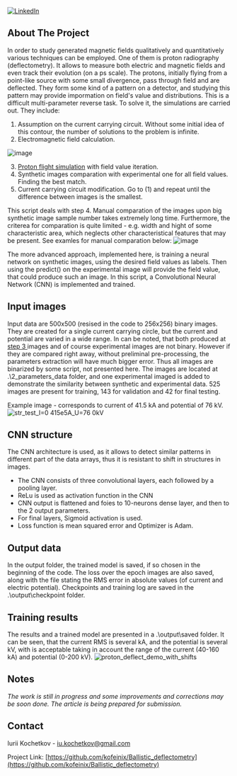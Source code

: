 [![LinkedIn][linkedin-shield]][linkedin-url]


<!-- ABOUT THE PROJECT -->
## About The Project
In order to study generated magnetic fields qualitatively and quantitatively various techniques can be
employed. One of them is proton radiography (deflectometry). It allows to measure both electric and magnetic fields and even track their evolution (on a ps scale).
The protons, initially flying from a point-like source with some small divergence, pass through field and are deflected. They form some kind of a pattern on a detector, and studying this pattern may provide impormation on field's value and distributions. 
This is a difficult multi-parameter reverse task. To solve it, the simulations are carried out. They include:
1) Assumption on the current carrying circuit. Without some initial idea of this contour, the number of solutions to the problem is infinite.
2) Electromagnetic field calculation.

![image](https://user-images.githubusercontent.com/90211042/133005202-787bbd6d-022b-4c02-adb1-161fdc595b20.png)

3) [Proton flight simulation](https://github.com/kofeinix/Ballistic_deflectometry) with field value iteration.
4) Synthetic images comparation with experimental one for all field values. Finding the best match.
5) Current carrying circuit modification. Go to (1) and repeat until the difference between images is the smallest.

This script deals with step 4. Manual comparation of the images upon big synthetic image sample number takes extremely long time. Furthermore, the criterea for comparation is quite limited - e.g. width and hight of some characteristic area, which neglects other characteristical features that may be present. See examles for manual comparation below:
![image](https://user-images.githubusercontent.com/90211042/133004443-0568ba44-3105-425d-8a8f-45164bcdc478.png)

The more advanced approach, implemented here, is training a neural network on synthetic images, using the desired field values as labels. Then using the predict() on the experimental image will provide the field value, that could produce such an image. In this script, a Convolutional Neural Network (CNN) is implemented and trained.

## Input images
Input data are 500x500 (resised in the code to 256x256) binary images. They are created for a single current carrying circle, but the current and potential are varied in a wide range. 
In can be noted, that both produced at [step 3 ](https://github.com/kofeinix/Ballistic_deflectometry) images and of course experimental images are not binary. However if they are compared right away, without preliminal pre-processing, the parameters extraction will have much bigger error. Thus all images are binarized by some script, not presented here.
The images are located at .\2_parameters_data folder, and one experimental imaged is added to demonstrate the similarity between synthetic and experimental data.
525 images are present for training, 143 for validation and 42 for final testing. 

Example image - corresponds to current of 41.5 kA  and potential of 76 kV.
![str_test_I=0 415e5A_U=76 0kV](https://user-images.githubusercontent.com/90211042/135173301-262d5e16-fe7f-4a41-b589-f2c3abc0ace3.png)


## CNN structure
The CNN architecture is used, as it allows to detect similar patterns in different part of the data arrays, thus it is resistant to shift in structures in images. 
* The CNN consists of three convolutional layers, each followed by a pooling layer. 
* ReLu is used as activation function in the CNN
* CNN output is flattened and foies to 10-neurons dense layer, and then to the 2 output parameters.
* For final layers, Sigmoid activation is used.
* Loss function is mean squared error and Optimizer is Adam.

## Output data
In the output folder, the trained model is saved, if so chosen in the beginning of the code.
The loss over the epoch images are also saved, along with the file stating the RMS error in absolute values (of current and electric potential).
Checkpoints and training log are saved in the .\output\checkpoint folder.

## Training results
The results and a trained model are presented in a .\output\saved folder. It can be seen, that the current RMS is several kA, and the potential is several kV, with is acceptable taking in account the range of the current (40-160 kA) and potential (0-200 kV). 
![proton_deflect_demo_with_shifts](https://user-images.githubusercontent.com/90211042/133005129-0019b675-24eb-4a33-bff9-9487b59d2a15.png)

## Notes
_The work is still in progress and some improvements and corrections may be soon done._
_The article is being prepared for submission._

## Contact

Iurii Kochetkov -  iu.kochetkov@gmail.com

Project Link: [https://github.com/kofeinix/Ballistic_deflectometry](https://github.com/kofeinix/Ballistic_deflectometry)

<!-- MARKDOWN LINKS & IMAGES -->

[linkedin-shield]: https://img.shields.io/badge/-LinkedIn-black.svg?style=for-the-badge&logo=linkedin&colorB=555
[linkedin-url]: https://linkedin.com/in/iu-kochetkov/
